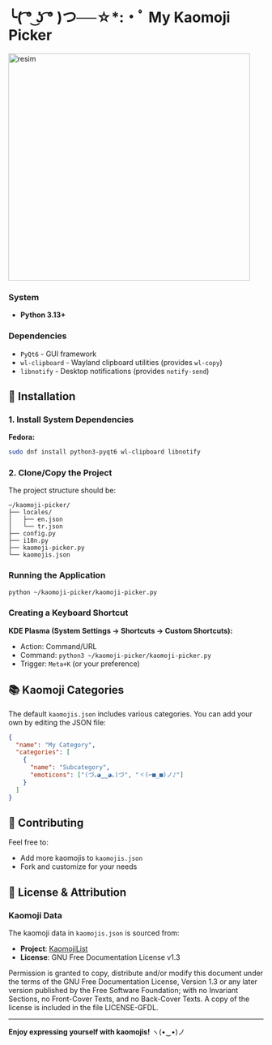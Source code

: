 # ╰( ͡° ͜ʖ ͡° )つ──☆*:・ﾟ My Kaomoji Picker
<img width="477" height="448" alt="resim" src="https://github.com/user-attachments/assets/cffb862b-d69e-4be0-818a-fb6eb1d491f6" />

### System
- **Python 3.13+**

### Dependencies
- `PyQt6` - GUI framework
- `wl-clipboard` - Wayland clipboard utilities (provides `wl-copy`)
- `libnotify` - Desktop notifications (provides `notify-send`)

## 🚀 Installation

### 1. Install System Dependencies

**Fedora:**
```bash
sudo dnf install python3-pyqt6 wl-clipboard libnotify
```

### 2. Clone/Copy the Project

The project structure should be:
```
~/kaomoji-picker/
├── locales/
│   ├── en.json
│   └── tr.json
├── config.py
├── i18n.py
├── kaomoji-picker.py
└── kaomojis.json
```

### Running the Application

```bash
python ~/kaomoji-picker/kaomoji-picker.py
```

### Creating a Keyboard Shortcut

**KDE Plasma (System Settings → Shortcuts → Custom Shortcuts):**
- Action: Command/URL
- Command: `python3 ~/kaomoji-picker/kaomoji-picker.py`
- Trigger: `Meta+K` (or your preference)

## 📚 Kaomoji Categories

The default `kaomojis.json` includes various categories. You can add your own by editing the JSON file:

```json
{
  "name": "My Category",
  "categories": [
    {
      "name": "Subcategory",
      "emoticons": ["(づ｡◕‿‿◕｡)づ", "ヾ(⌐■_■)ノ♪"]
    }
  ]
}
```

## 🤝 Contributing

Feel free to:
- Add more kaomojis to `kaomojis.json`
- Fork and customize for your needs

## 📄 License & Attribution

### Kaomoji Data

The kaomoji data in `kaomojis.json` is sourced from:
- **Project**: [KaomojiList](https://github.com/Aptivi-Analytics/KaomojiList)
- **License**: GNU Free Documentation License v1.3

Permission is granted to copy, distribute and/or modify this document under the terms of the GNU Free Documentation License, Version 1.3 or any later version published by the Free Software Foundation; with no Invariant Sections, no Front-Cover Texts, and no Back-Cover Texts. A copy of the license is included in the file LICENSE-GFDL.

---

**Enjoy expressing yourself with kaomojis!** ヽ(•‿•)ノ

